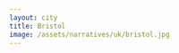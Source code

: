 ```yaml
---
layout: city
title: Bristol
image: /assets/narratives/uk/bristol.jpg
---
```


<script src="https://embed.github.com/view/geojson/dtc-innovation/mind-the-gaps/master/_data/locations/bristol.geojson"></script>
